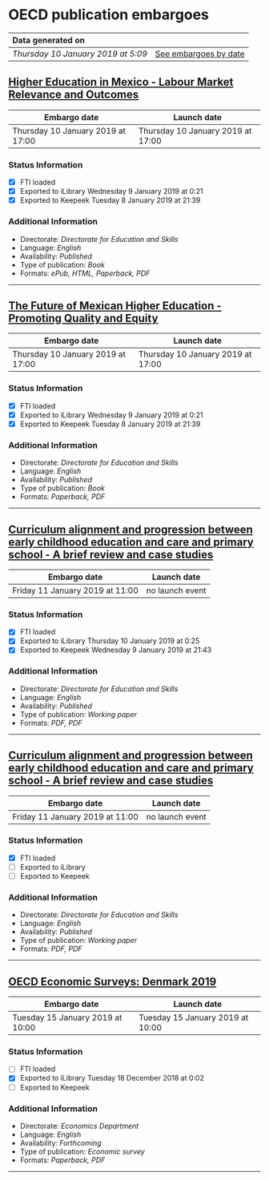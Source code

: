 # OECD publication embargoes

Data generated on | |
|:-----|------:|
| *Thursday 10 January 2019 at 5:09* | [See embargoes by date](embargoes-by-date.md) |

## [Higher Education in Mexico - Labour Market Relevance and Outcomes](https://doi.org/10.1787/9789264309432-en)

Embargo date | Launch date
-------------|------------
Thursday 10 January 2019 at 17:00 | Thursday 10 January 2019 at 17:00

### Status Information

- [x] FTI loaded 
- [x] Exported to iLibrary Wednesday 9 January 2019 at 0:21
- [x] Exported to Keepeek Tuesday 8 January 2019 at 21:39

### Additional Information

* Directorate: *Directorate for Education and Skills*
* Language: *English*
* Availability: *Published*
* Type of publication: *Book*
* Formats: *ePub, HTML, Paperback, PDF*

------

## [The Future of Mexican Higher Education - Promoting Quality and Equity](https://doi.org/10.1787/9789264309371-en)

Embargo date | Launch date
-------------|------------
Thursday 10 January 2019 at 17:00 | Thursday 10 January 2019 at 17:00

### Status Information

- [x] FTI loaded 
- [x] Exported to iLibrary Wednesday 9 January 2019 at 0:21
- [x] Exported to Keepeek Tuesday 8 January 2019 at 21:39

### Additional Information

* Directorate: *Directorate for Education and Skills*
* Language: *English*
* Availability: *Published*
* Type of publication: *Book*
* Formats: *Paperback, PDF*

------

## [Curriculum alignment and progression between early childhood education and care and primary school  - A brief review and case studies](https://doi.org/10.1787/d2821a65-en)

Embargo date | Launch date
-------------|:------------:
Friday 11 January 2019 at 11:00 | no launch event

### Status Information

- [x] FTI loaded 
- [x] Exported to iLibrary Thursday 10 January 2019 at 0:25
- [x] Exported to Keepeek Wednesday 9 January 2019 at 21:43

### Additional Information

* Directorate: *Directorate for Education and Skills*
* Language: *English*
* Availability: *Published*
* Type of publication: *Working paper*
* Formats: *PDF, PDF*

------

## [Curriculum alignment and progression between early childhood education and care and primary school  - A brief review and case studies](https://doi.org/10.1787/d2821a65-en)

Embargo date | Launch date
-------------|:------------:
Friday 11 January 2019 at 11:00 | no launch event

### Status Information

- [x] FTI loaded 
- [ ] Exported to iLibrary
- [ ] Exported to Keepeek

### Additional Information

* Directorate: *Directorate for Education and Skills*
* Language: *English*
* Availability: *Published*
* Type of publication: *Working paper*
* Formats: *PDF, PDF*

------

## [OECD Economic Surveys: Denmark 2019](https://doi.org/10.1787/eco_surveys-dnk-2019-en)

Embargo date | Launch date
-------------|------------
Tuesday 15 January 2019 at 10:00 | Tuesday 15 January 2019 at 10:00

### Status Information

- [ ] FTI loaded
- [x] Exported to iLibrary Tuesday 18 December 2018 at 0:02
- [ ] Exported to Keepeek

### Additional Information

* Directorate: *Economics Department*
* Language: *English*
* Availability: *Forthcoming*
* Type of publication: *Economic survey*
* Formats: *Paperback, PDF*

------
